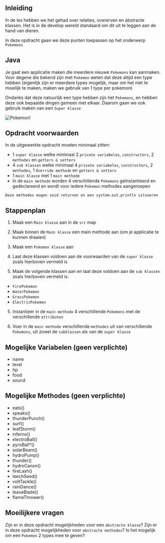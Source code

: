 ## Inleiding

In de les hebben we het gehad over relaties, overerven en abstracte klassen. Het is in de develop wereld standaard om dit uit te leggen aan de hand van dieren.

In deze opdracht gaan we deze punten toepassen op het onderwerp `Pokemons`

## Java

Je gaat een applicatie maken die meerdere nieuwe `Pokemons` kan aanmaken. Voor degene die bekend zijn met `Pokemon` weten dat deze altijd een type hebben (eigenlijk zijn er meerdere types mogelijk, maar om het niet te moeilijk te maken, maken we gebruik van 1 type per pokemon)

Ondanks dat deze natuurlijk een type hebben zijn het `Pokemons`, en hebben deze ook bepaalde dingen gemeen met elkaar. Daarom gaan we ook gebruik maken van een `Super klasse`

![Pokemon!](./assets/pokemon.JPG)

## Opdracht voorwaarden

In de uitgewerkte opdracht moeten minimaal zitten:

- 1 `super klasse` welke minimaal 2 `private variabeles`, `constructors`, 2 `methodes` en `getters & setters`
- 4 `sub klassen` welke minimaal 4 `private variabeles`, `constructors`, 2 `methodes`, 1 `Override methode` en `getters & setters`
- 1 `main klasse` met 1 `main methode`
- In de `main methode` worden 4 verschillende `Pokemons` geïnstantieerd en gedeclareerd en wordt voor iedere `Pokemon` methodes aangeroepen

`Deze methodes mogen void returnen en een system.out.println uitvoeren`


## Stappenplan

1. Maak een `Main klasse` aan in de `src` map

2. Maak binnen de `Main klasse` een main methode aan (om je applicatie te kunnen draaien)

3. Maak een `Pokemon klasse` aan

4. Laat deze klassen voldoen aan de voorwaarden van de `super klasse` zoals hierboven vermeld is

5. Maak de volgende klassen aan en laat deze voldoen aan de `sub klassen` zoals hierboven vermeld is: 
- `FirePokemon`
- `WaterPokemon`
- `GrassPokemon`
- `ElectricPokemon`

5. Instantieer in de `main methode` 4 verschillende `Pokemons` met de verschillende `attributen`

6. Voer in de `main methode` verschillende `methodes` uit van verschillende `Pokemons`, uit zowel de `subklassen` als van de `super klasse`


## Mogelijke Variabelen (geen verplichte)

- name
- level
- hp
- food
- sound

## Mogelijke Methodes (geen verplichte)

- eats()
- speaks()
- thunderPunch()
- surf()
- leafStorm()
- inferno()
- electroBall()
- pyroBall*()
- solarBeam()
- hydroPump()
- thunder()
- hydroCanon()
- fireLash()
- leechSeed()
- voltTackle()
- rainDance()
- leaveBlade()
- flameThrower()


## Moeilijkere vragen

Zijn er in deze opdracht mogelijkheden voor een `abstracte klasse`? 
Zijn er in deze opdracht mogelijkheden voor `abstracte methodes`?
Is het mogelijk om een `Pokemon` 2 types mee te geven?
